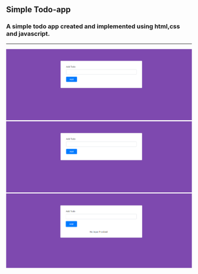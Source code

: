 ## Simple Todo-app 

### A simple todo app created and implemented using html,css and javascript.
<hr/>
<img src="images/1.PNG"/>

<img src="images/1.PNG"/>

<img src="images/3.PNG"/>